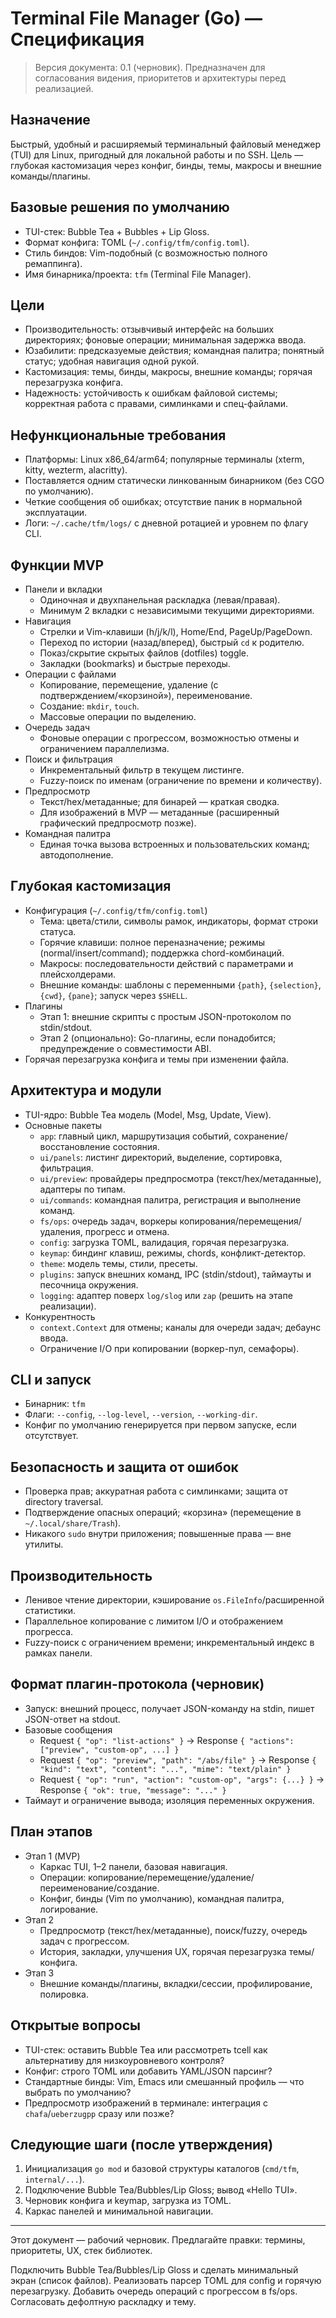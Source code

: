 # Terminal File Manager (Go) — Спецификация

> Версия документа: 0.1 (черновик). Предназначен для согласования видения, приоритетов и архитектуры перед реализацией.

## Назначение
Быстрый, удобный и расширяемый терминальный файловый менеджер (TUI) для Linux, пригодный для локальной работы и по SSH. Цель — глубокая кастомизация через конфиг, бинды, темы, макросы и внешние команды/плагины.

## Базовые решения по умолчанию
- TUI-стек: Bubble Tea + Bubbles + Lip Gloss.
- Формат конфига: TOML (`~/.config/tfm/config.toml`).
- Стиль биндов: Vim-подобный (с возможностью полного ремаппинга).
- Имя бинарника/проекта: `tfm` (Terminal File Manager).

## Цели
- Производительность: отзывчивый интерфейс на больших директориях; фоновые операции; минимальная задержка ввода.
- Юзабилити: предсказуемые действия; командная палитра; понятный статус; удобная навигация одной рукой.
- Кастомизация: темы, бинды, макросы, внешние команды; горячая перезагрузка конфига.
- Надежность: устойчивость к ошибкам файловой системы; корректная работа с правами, симлинками и спец-файлами.

## Нефункциональные требования
- Платформы: Linux x86_64/arm64; популярные терминалы (xterm, kitty, wezterm, alacritty).
- Поставляется одним статически линкованным бинарником (без CGO по умолчанию).
- Четкие сообщения об ошибках; отсутствие паник в нормальной эксплуатации.
- Логи: `~/.cache/tfm/logs/` с дневной ротацией и уровнем по флагу CLI.

## Функции MVP
- Панели и вкладки
  - Одиночная и двухпанельная раскладка (левая/правая).
  - Минимум 2 вкладки с независимыми текущими директориями.
- Навигация
  - Стрелки и Vim-клавиши (h/j/k/l), Home/End, PageUp/PageDown.
  - Переход по истории (назад/вперед), быстрый `cd` к родителю.
  - Показ/скрытие скрытых файлов (dotfiles) toggle.
  - Закладки (bookmarks) и быстрые переходы.
- Операции с файлами
  - Копирование, перемещение, удаление (с подтверждением/«корзиной»), переименование.
  - Создание: `mkdir`, `touch`.
  - Массовые операции по выделению.
- Очередь задач
  - Фоновые операции с прогрессом, возможностью отмены и ограничением параллелизма.
- Поиск и фильтрация
  - Инкрементальный фильтр в текущем листинге.
  - Fuzzy-поиск по именам (ограничение по времени и количеству).
- Предпросмотр
  - Текст/hex/метаданные; для бинарей — краткая сводка.
  - Для изображений в MVP — метаданные (расширенный графический предпросмотр позже).
- Командная палитра
  - Единая точка вызова встроенных и пользовательских команд; автодополнение.

## Глубокая кастомизация
- Конфигурация (`~/.config/tfm/config.toml`)
  - Тема: цвета/стили, символы рамок, индикаторы, формат строки статуса.
  - Горячие клавиши: полное переназначение; режимы (normal/insert/command); поддержка chord-комбинаций.
  - Макросы: последовательности действий с параметрами и плейсхолдерами.
  - Внешние команды: шаблоны с переменными `{path}`, `{selection}`, `{cwd}`, `{pane}`; запуск через `$SHELL`.
- Плагины
  - Этап 1: внешние скрипты с простым JSON-протоколом по stdin/stdout.
  - Этап 2 (опционально): Go-плагины, если понадобится; предупреждение о совместимости ABI.
- Горячая перезагрузка конфига и темы при изменении файла.

## Архитектура и модули
- TUI-ядро: Bubble Tea модель (Model, Msg, Update, View).
- Основные пакеты
  - `app`: главный цикл, маршрутизация событий, сохранение/восстановление состояния.
  - `ui/panels`: листинг директорий, выделение, сортировка, фильтрация.
  - `ui/preview`: провайдеры предпросмотра (текст/hex/метаданные), адаптеры по типам.
  - `ui/commands`: командная палитра, регистрация и выполнение команд.
  - `fs/ops`: очередь задач, воркеры копирования/перемещения/удаления, прогресс и отмена.
  - `config`: загрузка TOML, валидация, горячая перезагрузка.
  - `keymap`: биндинг клавиш, режимы, chords, конфликт-детектор.
  - `theme`: модель темы, стили, пресеты.
  - `plugins`: запуск внешних команд, IPC (stdin/stdout), таймауты и песочница окружения.
  - `logging`: адаптер поверх `log/slog` или `zap` (решить на этапе реализации).
- Конкурентность
  - `context.Context` для отмены; каналы для очереди задач; дебаунс ввода.
  - Ограничение I/O при копировании (воркер-пул, семафоры).

## CLI и запуск
- Бинарник: `tfm`
- Флаги: `--config`, `--log-level`, `--version`, `--working-dir`.
- Конфиг по умолчанию генерируется при первом запуске, если отсутствует.

## Безопасность и защита от ошибок
- Проверка прав; аккуратная работа с симлинками; защита от directory traversal.
- Подтверждение опасных операций; «корзина» (перемещение в `~/.local/share/Trash`).
- Никакого `sudo` внутри приложения; повышенные права — вне утилиты.

## Производительность
- Ленивое чтение директории, кэширование `os.FileInfo`/расширенной статистики.
- Параллельное копирование с лимитом I/O и отображением прогресса.
- Fuzzy-поиск с ограничением времени; инкрементальный индекс в рамках панели.

## Формат плагин-протокола (черновик)
- Запуск: внешний процесс, получает JSON-команду на stdin, пишет JSON-ответ на stdout.
- Базовые сообщения
  - Request `{ "op": "list-actions" }` → Response `{ "actions": ["preview", "custom-op", ...] }`
  - Request `{ "op": "preview", "path": "/abs/file" }` → Response `{ "kind": "text", "content": "...", "mime": "text/plain" }`
  - Request `{ "op": "run", "action": "custom-op", "args": {...} }` → Response `{ "ok": true, "message": "..." }`
- Таймаут и ограничение вывода; изоляция переменных окружения.

## План этапов
- Этап 1 (MVP)
  - Каркас TUI, 1–2 панели, базовая навигация.
  - Операции: копирование/перемещение/удаление/переименование/создание.
  - Конфиг, бинды (Vim по умолчанию), командная палитра, логирование.
- Этап 2
  - Предпросмотр (текст/hex/метаданные), поиск/fuzzy, очередь задач с прогрессом.
  - История, закладки, улучшения UX, горячая перезагрузка темы/конфига.
- Этап 3
  - Внешние команды/плагины, вкладки/сессии, профилирование, полировка.

## Открытые вопросы
- TUI-стек: оставить Bubble Tea или рассмотреть tcell как альтернативу для низкоуровневого контроля?
- Конфиг: строго TOML или добавить YAML/JSON парсинг?
- Стандартные бинды: Vim, Emacs или смешанный профиль — что выбрать по умолчанию?
- Предпросмотр изображений в терминале: интеграция с `chafa`/`ueberzugpp` сразу или позже?

## Следующие шаги (после утверждения)
1) Инициализация `go mod` и базовой структуры каталогов (`cmd/tfm`, `internal/...`).
2) Подключение Bubble Tea/Bubbles/Lip Gloss; вывод «Hello TUI».
3) Черновик конфига и keymap, загрузка из TOML.
4) Каркас панелей и минимальной навигации.

---
Этот документ — рабочий черновик. Предлагайте правки: термины, приоритеты, UX, стек библиотек.


Подключить Bubble Tea/Bubbles/Lip Gloss и сделать минимальный экран (список файлов).
Реализовать парсер TOML для config и горячую перезагрузку.
Добавить очередь операций с прогрессом в fs/ops.
Согласовать дефолтную раскладку и тему.